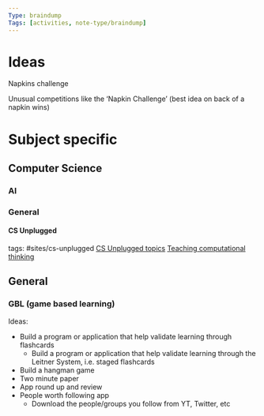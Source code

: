 ```yaml
---
Type: braindump
Tags: [activities, note-type/braindump]
---
```


# Ideas

Napkins challenge

Unusual competitions like the ‘Napkin Challenge’ (best idea on back of a napkin wins)



# Subject specific

## Computer Science

### AI


### General
#### CS Unplugged 
tags: #sites/cs-unplugged
[CS Unplugged topics](https://www.csunplugged.org/en/topics/)
[Teaching computational thinking](https://www.csunplugged.org/en/moocs/)

## General

### GBL (game based learning)
 
 Ideas:
 - Build a program or application that help validate learning through flashcards
	- Build a program or application that help validate learning through the Leitner System, i.e. staged flashcards
- Build a hangman game
- Two minute paper
- App round up and review
- People worth following app
	- Download the people/groups you follow from YT, Twitter, etc